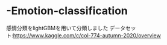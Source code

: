 # -Emotion-classification
感情分類をlightGBMを用いて分類しました
データセット:https://www.kaggle.com/c/col-774-autumn-2020/overview
